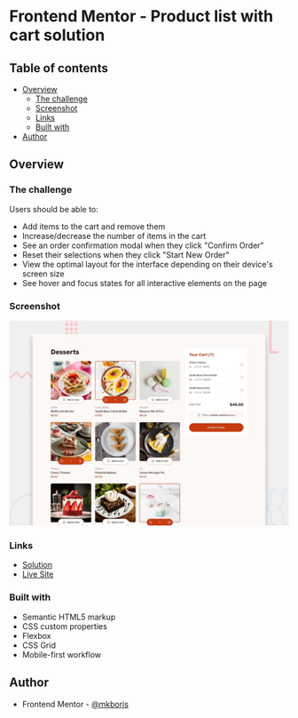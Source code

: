 # Frontend Mentor - Product list with cart solution

## Table of contents

- [Overview](#overview)
  - [The challenge](#the-challenge)
  - [Screenshot](#screenshot)
  - [Links](#links)
  - [Built with](#built-with)
- [Author](#author)

## Overview

### The challenge

Users should be able to:

- Add items to the cart and remove them
- Increase/decrease the number of items in the cart
- See an order confirmation modal when they click "Confirm Order"
- Reset their selections when they click "Start New Order"
- View the optimal layout for the interface depending on their device's screen size
- See hover and focus states for all interactive elements on the page

### Screenshot

![](./design/preview.jpg)

### Links

- [Solution]()
- [Live Site]()

### Built with

- Semantic HTML5 markup
- CSS custom properties
- Flexbox
- CSS Grid
- Mobile-first workflow

## Author

- Frontend Mentor - [@mkboris](https://www.frontendmentor.io/profile/mkboris)

